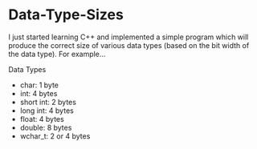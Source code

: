 # Data-Type-Sizes

I just started learning C++ and implemented a simple program which will produce the correct size of various data types (based on the bit width of the data type). For example...

Data Types
- char: 1 byte
- int: 4 bytes
- short int: 2 bytes
- long int: 4 bytes
- float: 4 bytes
- double: 8 bytes
- wchar_t: 2 or 4 bytes
